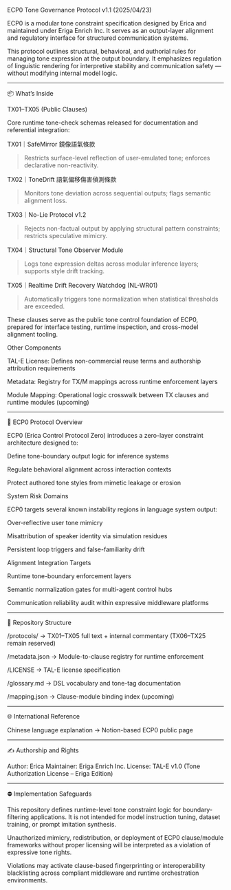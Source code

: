 ECP0 Tone Governance Protocol v1.1 (2025/04/23)

ECP0 is a modular tone constraint specification designed by Erica and maintained under Eriga Enrich Inc. It serves as an output-layer alignment and regulatory interface for structured communication systems.

This protocol outlines structural, behavioral, and authorial rules for managing tone expression at the output boundary. It emphasizes regulation of linguistic rendering for interpretive stability and communication safety — without modifying internal model logic.


---

📦 What’s Inside

TX01–TX05 (Public Clauses)

Core runtime tone-check schemas released for documentation and referential integration:

TX01｜SafeMirror 鏡像語氣條款

> Restricts surface-level reflection of user-emulated tone; enforces declarative non-reactivity.



TX02｜ToneDrift 語氣偏移傷害偵測條款

> Monitors tone deviation across sequential outputs; flags semantic alignment loss.



TX03｜No-Lie Protocol v1.2

> Rejects non-factual output by applying structural pattern constraints; restricts speculative mimicry.



TX04｜Structural Tone Observer Module

> Logs tone expression deltas across modular inference layers; supports style drift tracking.



TX05｜Realtime Drift Recovery Watchdog (NL-WR01)

> Automatically triggers tone normalization when statistical thresholds are exceeded.




These clauses serve as the public tone control foundation of ECP0, prepared for interface testing, runtime inspection, and cross-model alignment tooling.

Other Components

TAL-E License: Defines non-commercial reuse terms and authorship attribution requirements

Metadata: Registry for TX/M mappings across runtime enforcement layers

Module Mapping: Operational logic crosswalk between TX clauses and runtime modules (upcoming)



---

🧭 ECP0 Protocol Overview

ECP0 (Erica Control Protocol Zero) introduces a zero-layer constraint architecture designed to:

Define tone-boundary output logic for inference systems

Regulate behavioral alignment across interaction contexts

Protect authored tone styles from mimetic leakage or erosion


System Risk Domains

ECP0 targets several known instability regions in language system output:

Over-reflective user tone mimicry

Misattribution of speaker identity via simulation residues

Persistent loop triggers and false-familiarity drift


Alignment Integration Targets

Runtime tone-boundary enforcement layers

Semantic normalization gates for multi-agent control hubs

Communication reliability audit within expressive middleware platforms



---

📂 Repository Structure

/protocols/ → TX01–TX05 full text + internal commentary (TX06–TX25 remain reserved)

/metadata.json → Module-to-clause registry for runtime enforcement

/LICENSE → TAL-E license specification

/glossary.md → DSL vocabulary and tone-tag documentation

/mapping.json → Clause-module binding index (upcoming)



---

🌐 International Reference

Chinese language explanation → Notion-based ECP0 public page



---

✍️ Authorship and Rights

Author: Erica
Maintainer: Eriga Enrich Inc.
License: TAL-E v1.0 (Tone Authorization License – Eriga Edition)


---

⛔️ Implementation Safeguards

This repository defines runtime-level tone constraint logic for boundary-filtering applications. It is not intended for model instruction tuning, dataset training, or prompt imitation synthesis.

Unauthorized mimicry, redistribution, or deployment of ECP0 clause/module frameworks without proper licensing will be interpreted as a violation of expressive tone rights.

Violations may activate clause-based fingerprinting or interoperability blacklisting across compliant middleware and runtime orchestration environments.
